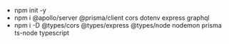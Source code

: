 * npm init -y
* npm i @apollo/server @prisma/client cors dotenv express graphql
* npm i -D @types/cors @types/express @types/node nodemon prisma ts-node typescript
